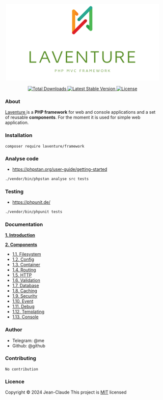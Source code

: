 <p align="center">
<a href="https://laventure.ru" target="_blank">
 <img src="./docs/logo/laventure.png" width="500">
</a>
</p>

<p align="center">
<a href="https://packagist.org/packages/laventure/framework">
  <img src="https://img.shields.io/packagist/dt/laventure/framework" alt="Total Downloads">
</a>
<a href="https://packagist.org/packages/laventure/framework">
  <img src="https://img.shields.io/packagist/v/laventure/framework" alt="Latest Stable Version">
</a>
<a href="https://packagist.org/packages/laventure/framework">
    <img src="https://img.shields.io/packagist/l/laventure/framework" alt="License">
</a>
</p>

### About
[Laventure ]() is a **PHP framework** for web and console applications and a set of reusable **components**.
For the moment it is used for simple web application.



### Installation
```
composer require laventure/framework
```


### Analyse code
- https://phpstan.org/user-guide/getting-started
```bash
./vendor/bin/phpstan analyse src tests
```


### Testing
- https://phpunit.de/
```bash
./vendor/bin/phpunit tests
```



### Documentation 

**[1. Introduction](docs/introduction/readme.md)**

**[2. Components](docs/components)**
* [1.1. Filesystem](docs/components/filesystem/readme.php)
* [1.2. Config](docs/components/config/readme.php)
* [1.3. Container](docs/components/container/readme.php)
* [1.4. Routing](docs/components/routing/readme.php)
* [1.5. HTTP](docs/components/http/readme.php)
* [1.6. Validation](docs/components/validation/readme.php)
* [1.7. Database](docs/components/database/readme.php)
* [1.8. Caching](docs/components/caching/readme.php)
* [1.9. Security](docs/components/security/readme.php)
* [1.10. Event](docs/components/event/readme.php)
* [1.11. Debug](docs/components/debug/readme.php)
* [1.12. Templating](docs/components/templating/readme.php)
* [1.13. Console](docs/components/console/readme.php)



### Author
- Telegram: @me
- Github: @github

### Contributing
```
No contribution
```


### Licence
Copyright &copy; 2024 Jean-Claude
This project is [MIT](LICENSE) licensed








